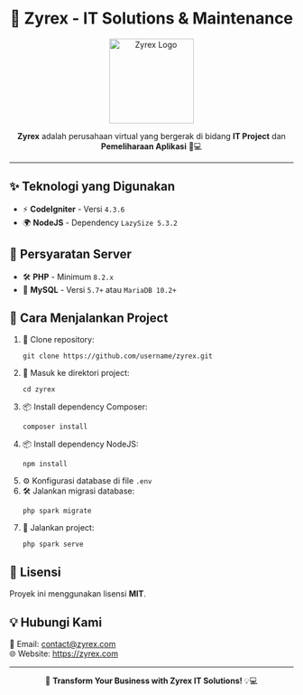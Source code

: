<h1 align="center">🚀 Zyrex - IT Solutions & Maintenance</h1>

<p align="center">
  <img src="https://via.placeholder.com/150" alt="Zyrex Logo" width="150">
</p>

<p align="center">
  <strong>Zyrex</strong> adalah perusahaan virtual yang bergerak di bidang <strong>IT Project</strong> dan <strong>Pemeliharaan Aplikasi</strong> 🔧💻
</p>

<hr>

<h2>✨ Teknologi yang Digunakan</h2>
<ul>
  <li>⚡ <strong>CodeIgniter</strong> - Versi <code>4.3.6</code></li>
  <li>🌍 <strong>NodeJS</strong> - Dependency <code>LazySize 5.3.2</code></li>
</ul>

<h2>📌 Persyaratan Server</h2>
<ul>
  <li>🛠️ <strong>PHP</strong> - Minimum <code>8.2.x</code></li>
  <li>📂 <strong>MySQL</strong> - Versi <code>5.7+</code> atau <code>MariaDB 10.2+</code></li>
</ul>

<h2>🚀 Cara Menjalankan Project</h2>
<ol>
  <li>🔻 Clone repository:
    <pre><code>git clone https://github.com/username/zyrex.git</code></pre>
  </li>
  <li>📂 Masuk ke direktori project:
    <pre><code>cd zyrex</code></pre>
  </li>
  <li>📦 Install dependency Composer:
    <pre><code>composer install</code></pre>
  </li>
  <li>📦 Install dependency NodeJS:
    <pre><code>npm install</code></pre>
  </li>
  <li>⚙️ Konfigurasi database di file <code>.env</code></li>
  <li>🛠️ Jalankan migrasi database:
    <pre><code>php spark migrate</code></pre>
  </li>
  <li>🚀 Jalankan project:
    <pre><code>php spark serve</code></pre>
  </li>
</ol>

<h2>📜 Lisensi</h2>
<p>Proyek ini menggunakan lisensi <strong>MIT</strong>.</p>

<h2>💡 Hubungi Kami</h2>
<p>
  📩 Email: <a href="mailto:contact@zyrex.com">contact@zyrex.com</a><br>
  🌐 Website: <a href="https://zyrex.com">https://zyrex.com</a>
</p>

<hr>
<p align="center">🚀 <strong>Transform Your Business with Zyrex IT Solutions! </strong> 💡💻</p>